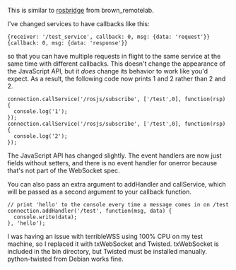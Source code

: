 This is similar to [rosbridge](http://www.ros.org/wiki/rosbridge) from
brown_remotelab.

I've changed services to have callbacks like this:

    {receiver: '/test_service', callback: 0, msg: {data: 'request'}}
    {callback: 0, msg: {data: 'response'}}

so that you can have multiple requests in flight to the same service at the
same time with different callbacks. This doesn't change the appearance of the
JavaScript API, but it *does* change its behavior to work like you'd expect.
As a result, the following code now prints 1 and 2 rather than 2 and 2.

    connection.callService('/rosjs/subscribe', ['/test',0], function(rsp) {
      console.log('1');
    });
    connection.callService('/rosjs/subscribe', ['/test',0], function(rsp) {
      console.log('2');
    });

The JavaScript API has changed slightly. The event handlers are now just
fields without setters, and there is no event handler for onerror because
that's not part of the WebSocket spec.

You can also pass an extra argument to addHandler and callService, which will
be passed as a second argument to your callback function.

    // print 'hello' to the console every time a message comes in on /test
    connection.addHandler('/test', function(msg, data) {
      console.write(data);
    }, 'hello');

I was having an issue with terribleWSS using 100% CPU on my test machine, so I
replaced it with txWebSocket and Twisted. txWebSocket is included in the bin
directory, but Twisted must be installed manually. python-twisted from Debian
works fine.
